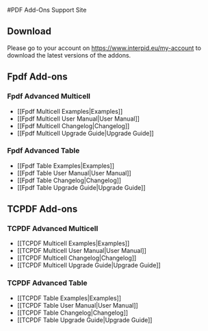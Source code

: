 #PDF Add-Ons Support Site

## Download

Please go to your account on https://www.interpid.eu/my-account to download the latest versions of the addons. 

## Fpdf Add-ons

### Fpdf Advanced Multicell

* [[Fpdf Multicell Examples|Examples]]
* [[Fpdf Multicell User Manual|User Manual]]
* [[Fpdf Multicell Changelog|Changelog]]
* [[Fpdf Multicell Upgrade Guide|Upgrade Guide]]

### Fpdf Advanced Table

* [[Fpdf Table Examples|Examples]]
* [[Fpdf Table User Manual|User Manual]]
* [[Fpdf Table Changelog|Changelog]]
* [[Fpdf Table Upgrade Guide|Upgrade Guide]]

## TCPDF Add-ons

### TCPDF Advanced Multicell

* [[TCPDF Multicell Examples|Examples]]
* [[TCPDF Multicell User Manual|User Manual]]
* [[TCPDF Multicell Changelog|Changelog]]
* [[TCPDF Multicell Upgrade Guide|Upgrade Guide]]

### TCPDF Advanced Table

* [[TCPDF Table Examples|Examples]]
* [[TCPDF Table User Manual|User Manual]]
* [[TCPDF Table Changelog|Changelog]]
* [[TCPDF Table Upgrade Guide|Upgrade Guide]]
